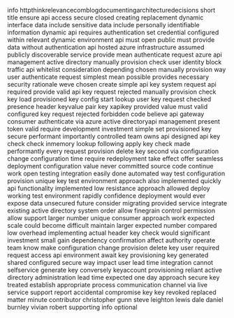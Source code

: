info httpthinkrelevancecomblogdocumentingarchitecturedecisions short title ensure api access secure closed creating replacement dynamic interface data include sensitive data include personally identifiable information dynamic api requires authentication set credential configured within relevant dynamic environment api must open public must provide data without authentication api hosted azure infrastructure assumed publicly discoverable service provide mean authenticate request azure api management active directory manually provision check user identity block traffic api whitelist consideration depending chosen manually provision way user authenticate request simplest mean possible provides necessary security rationale weve chosen create simple api key system request api required provide valid api key request rejected manually provision check key load provisioned key config start lookup user key request checked presence header keyvalue pair key xapikey provided value must valid configured key request rejected forbidden code believe api gateway consumer authenticate via azure active directoryapi management present token valid require development investment simple set provisioned key secure performant importantly controlled team owns api designed api key check check inmemory lookup following apply key check made performantly every request provision delete key second via configuration change configuration time require redeployment take effect offer seamless deployment configuration value never committed source code continue work open testing integration easily done automated way test configuration provision unique key test environment approach also implemented quickly api functionality implemented low resistance approach allowed deploy working test environment rapidly confidence deployment would ever expose data unsecured future consider migrating provided service integrate existing active directory system order allow finegrain control permission allow support larger number unique consumer approach work expected scale could become difficult maintain larger expected number compared low overhead implementing actual header key check would significant investment small gain dependency confirmation affect authority operate team know make configuration change provision delete key user required request access api environment await key provisioning key generated shared configured secure way impact user lead time integration cannot selfservice generate key conversely keyaccount provisioning reliant active directory administration lead time expected one day approach secure key treated establish appropriate process communication channel via live service support report accidental compromise key key revoked replaced matter minute contributor christopher gunn steve leighton lewis dale daniel burnley vivian robert supporting info optional